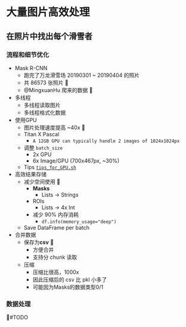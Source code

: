 # 大量图片高效处理

## 在照片中找出每个滑雪者

### 流程和细节优化
- Mask R-CNN
    - 跑完了万龙滑雪场 20190301 ~ 20190404 的照片
    - 共 86573 张照片 :muscle:
    - @MingxuanHu 爬来的数据 :clap:
- 多线程
    - 多线程读取图片
    - 多线程格式化数据
- 使用GPU
    - 图片处理速度提高 ~40x :rocket:
    - Titan X Pascal
        - `A 12GB GPU can typically handle 2 images of 1024x1024px`
    - 调整 `batch_size`
        - 2x GPU
        - 6x Image/GPU (700x467px, ~30%)
    - Tips [`tips_for_GPU.sh`](../utils/tips_for_GPU.sh)
- 高效结果存储
    - 减少空间使用 :floppy_disk:
        - **Masks**
            - Lists -> Strings
        - ROIs
            - Lists -> 4x Int
        - 减少 90% 内存消耗
            - `df.info(memory_usage="deep")`
    - Save DataFrame per batch
- 合并数据
    - 保存为**csv** :ledger:
        - 方便合并
        - 支持分 chunk 读取
    - 压缩
        - 压缩比很高，1000x
        - 因此压缩后的 csv 比 pkl 小多了
        - 可能因为Masks的数据类型0/1

### 数据处理

:pushpin:#TODO

<!--  -->
